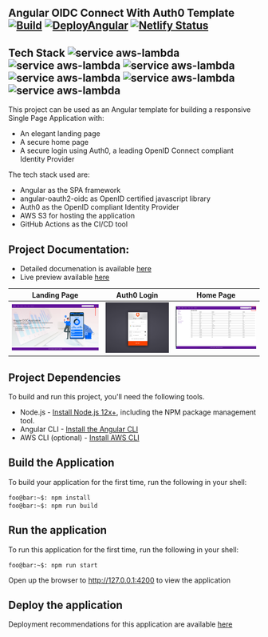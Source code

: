 ## Angular OIDC Connect With Auth0 Template [![Build](https://github.com/Web-Tech-Projects/Angular-template/actions/workflows/build.yml/badge.svg)](https://github.com/Web-Tech-Projects/Angular-template/actions/workflows/build.yml) [![DeployAngular](https://github.com/Web-Tech-Projects/Angular-template/actions/workflows/deploy.yml/badge.svg)](https://github.com/Web-Tech-Projects/Angular-template/actions/workflows/deploy.yml) [![Netlify Status](https://api.netlify.com/api/v1/badges/52a905ed-204f-418c-a913-24453ee2bd83/deploy-status)](https://app.netlify.com/sites/my-angular-template/deploys)

## Tech Stack  ![service aws-lambda](https://img.shields.io/badge/-Angular-green?style=social&logo=Angular)  ![service aws-lambda](https://img.shields.io/badge/-Typescript-green?style=social&logo=TypeScript) ![service aws-lambda](https://img.shields.io/badge/-aws-green?style=social&logo=Amazon+AWS)  ![service aws-lambda](https://img.shields.io/badge/-GithubActions-green?style=social&logo=GitHub+Actions)  ![service aws-lambda](https://img.shields.io/badge/-Auth0-green?style=social&logo=Auth0) ![service aws-lambda](https://img.shields.io/badge/-OpenIDConnect-green?style=social&logo=OpenID) 

This project can be used as an  Angular template for building a responsive Single Page Application with:
- An elegant landing page
- A secure home page
- A secure login using Auth0, a leading OpenID Connect compliant Identity Provider

The tech stack used are:
- Angular as the SPA framework
- angular-oauth2-oidc as OpenID certified javascript library
- Auth0 as the OpenID compliant Identity Provider
- AWS S3 for hosting the application
- GitHub Actions as the CI/CD tool

## Project Documentation:
- Detailed documenation is available [here](https://www.todaystechnology.org/post/part-1-a-responsive-angular-app-with-openid-connect)
- Live preview available [here](https://fullstack-templates.github.io/Angular-template)

Landing Page           |  Auth0 Login |  Home Page
:-------------------------:|:-------------------------:|:-------------------------:
![](./docs/assets/images/Angular-test-login.png)  |  ![](./docs/assets/images/Auth0-login.png) | ![](./docs/assets/images/Angular-test-after-login.png)
## Project Dependencies

To build and run this project, you'll need the following tools.

* Node.js - [Install Node.js 12x+](https://nodejs.org/en/), including the NPM package management tool.
* Angular CLI - [Install the Angular CLI](https://angular.io/cli)
* AWS CLI (optional) - [Install AWS CLI](https://docs.aws.amazon.com/cli/latest/userguide/install-cliv2.html)

## Build the Application
To build your application for the first time, run the following in your shell:

```console
foo@bar:~$: npm install
foo@bar:~$: npm run build
```

## Run the application
To run this application for the first time, run the following in your shell:

```console
foo@bar:~$: npm run start
```

Open up the browser to http://127.0.0.1:4200 to view the application

## Deploy the application

Deployment recommendations for this application are available [here](https://github.com/FullStack-Templates/Angular-template/wiki)




